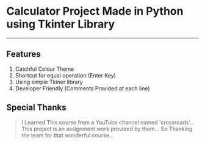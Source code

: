 # **Calculator Project Made in Python using Tkinter Library**
---

## Features

1. Catchful Colour Theme
1. Shortcut for equal operation (Enter Key)
1. Using simple Tkiner library
1. Developer Friendly (Comments Provided at each line)

## Special Thanks

> I Learned This course from a YouTube channel named 'crossroads'.. This project is an assignment work provided by them... So Thanking the team for that wonderful course...